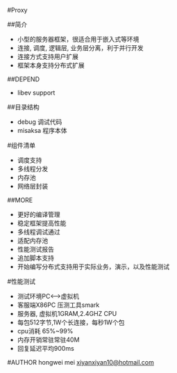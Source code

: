 #Proxy

##简介
 - 小型的服务器框架，很适合用于嵌入式等环境
 - 连接, 调度, 逻辑层, 业务层分离，利于并行开发
 - 连接方式支持用户扩展
 - 框架本身支持分布式扩展

##DEPEND
 - libev support

##目录结构
 - debug 调试代码
 - misaksa 程序本体

#组件清单
 - 调度支持
 - 多线程分发
 - 内存池
 - 网络层封装

##MORE
 - 更好的编译管理
 - 稳定框架提高性能
 - 多线程调试通过
 - 适配内存池
 - 性能测试报告
 - 追加脚本支持
 - 开始编写分布式支持用于实际业务，演示，以及性能测试

#性能测试
 - 测试环境PC<-->虚拟机
 - 客服端X86PC 压测工具smark
 - 服务器, 虚拟机1GRAM,2.4GHZ CPU  
 - 每包512字节,1W个长连接，每秒1W个包
 - cpu消耗 65%~99%
 - 内存开销常驻常驻40M
 - 回复延迟平均900ms

#AUTHOR 
    hongwei mei
    xiyanxiyan10@hotmail.com
